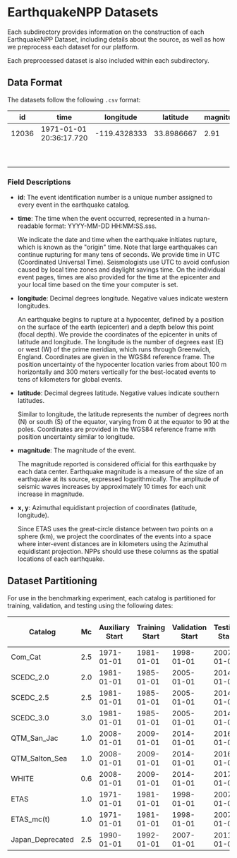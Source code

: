 # EarthquakeNPP Datasets

Each subdirectory provides information on the construction of each EarthquakeNPP Dataset, including details about the source, as well as how we preprocess each dataset for our platform.

Each preprocessed dataset is also included within each subdirectory.

## Data Format

The datasets follow the following `.csv` format:

| id    | time                    | longitude  | latitude  | magnitude | x               | y               |
|-------|-------------------------|------------|-----------|-----------|-----------------|-----------------|
| 12036 | 1971-01-01 20:36:17.720 | -119.4328333 | 33.8986667 | 2.91      | -221.8284296413594 | -52.446501577338154 |
| &nbsp; | &nbsp; | &nbsp; | &nbsp; | &nbsp; | &nbsp; | &nbsp; |
| &nbsp; | &nbsp; | &nbsp; | &nbsp; | &nbsp; | &nbsp; | &nbsp; |


### Field Descriptions

- **id**: The event identification number is a unique number assigned to every event in the earthquake catalog.

- **time**: The time when the event occurred, represented in a human-readable format: YYYY-MM-DD HH:MM:SS.sss.

  We indicate the date and time when the earthquake initiates rupture, which is known as the "origin" time. Note that large earthquakes can continue rupturing for many tens of seconds. We provide time in UTC (Coordinated Universal Time). Seismologists use UTC to avoid confusion caused by local time zones and daylight savings time. On the individual event pages, times are also provided for the time at the epicenter and your local time based on the time your computer is set.

- **longitude**: Decimal degrees longitude. Negative values indicate western longitudes.

  An earthquake begins to rupture at a hypocenter, defined by a position on the surface of the earth (epicenter) and a depth below this point (focal depth). We provide the coordinates of the epicenter in units of latitude and longitude. The longitude is the number of degrees east (E) or west (W) of the prime meridian, which runs through Greenwich, England. Coordinates are given in the WGS84 reference frame. The position uncertainty of the hypocenter location varies from about 100 m horizontally and 300 meters vertically for the best-located events to tens of kilometers for global events.

- **latitude**: Decimal degrees latitude. Negative values indicate southern latitudes.

  Similar to longitude, the latitude represents the number of degrees north (N) or south (S) of the equator, varying from 0 at the equator to 90 at the poles. Coordinates are provided in the WGS84 reference frame with position uncertainty similar to longitude.

- **magnitude**: The magnitude of the event.

  The magnitude reported is considered official for this earthquake by each data center. Earthquake magnitude is a measure of the size of an earthquake at its source, expressed logarithmically. The amplitude of seismic waves increases by approximately 10 times for each unit increase in magnitude.

- **x, y**: Azimuthal equidistant projection of coordinates (latitude, longitude).

  Since ETAS uses the great-circle distance between two points on a sphere (km), we project the coordinates of the events into a space where inter-event distances are in kilometers using the Azimuthal equidistant projection. NPPs should use these columns as the spatial locations of each earthquake.

## Dataset Partitioning

For use in the benchmarking experiment, each catalog is partitioned for training, validation, and testing using the following dates:

| Catalog      | Mc  | Auxiliary Start | Training Start | Validation Start | Testing Start | Testing End | No. Training Events | No. Testing Events |
|--------------|-----|-----------------|----------------|------------------|---------------|-------------|---------------------|--------------------|
| Com_Cat      | 2.5 | 1971-01-01      | 1981-01-01     | 1998-01-01       | 2007-01-01    | 2020-01-17  | 79,037              | 23,059             |
| SCEDC_2.0    | 2.0 | 1981-01-01      | 1985-01-01     | 2005-01-01       | 2014-01-01    | 2020-01-01  | 128,265             | 14,351             |
| SCEDC_2.5    | 2.5 | 1981-01-01      | 1985-01-01     | 2005-01-01       | 2014-01-01    | 2020-01-01  | 43,221              | 5,466              |
| SCEDC_3.0    | 3.0 | 1981-01-01      | 1985-01-01     | 2005-01-01       | 2014-01-01    | 2020-01-01  | 12,426              | 2,065              |
| QTM_San_Jac  | 1.0 | 2008-01-01      | 2009-01-01     | 2014-01-01       | 2016-01-01    | 2018-01-01  | 18,664              | 4,837              |
| QTM_Salton_Sea | 1.0 | 2008-01-01  | 2009-01-01     | 2014-01-01       | 2016-01-01    | 2018-01-01  | 44,042              | 4,393              |
| WHITE        | 0.6 | 2008-01-01      | 2009-01-01     | 2014-01-01       | 2017-01-01    | 2021-01-01  | 38,556              | 26,914             |
| ETAS         | 1.0 | 1971-01-01      | 1981-01-01     | 1998-01-01       | 2007-01-01    | 2020-01-17  | 117,550             | 43,327             |
| ETAS_mc(t)   | 1.0 | 1971-01-01      | 1981-01-01     | 1998-01-01       | 2007-01-01    | 2020-01-17  | 115,115             | 42,932             |
| Japan_Deprecated   | 2.5 | 1990-01-01      | 1992-01-01     | 2007-01-01       | 2011-01-01    | 2020-01-01  | 22,213             | 15,368             |


